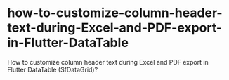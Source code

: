 # how-to-customize-column-header-text-during-Excel-and-PDF-export-in-Flutter-DataTable
How to customize column header text during Excel and PDF export in Flutter DataTable (SfDataGrid)?

